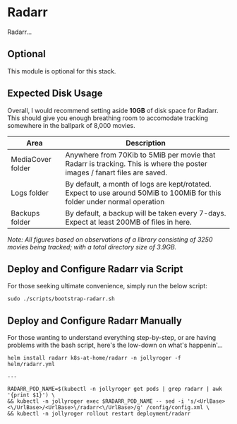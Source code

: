 # Radarr

Radarr...

## Optional

This module is optional for this stack.

## Expected Disk Usage

Overall, I would recommend setting aside **10GB** of disk space for Radarr. This should give you enough breathing room to accomodate tracking somewhere in the ballpark of 8,000 movies.

| Area | Description |
|-|-|
| MediaCover folder | Anywhere from 70Kib to 5MiB per movie that Radarr is tracking. This is where the poster images / fanart files are saved. |
| Logs folder | By default, a month of logs are kept/rotated. Expect to use around 50MiB to 100MiB for this folder under normal operation |
| Backups folder | By default, a backup will be taken every 7-days. Expect at least 200MB of files in here. |

_Note: All figures based on observations of a library consisting of 3250 movies being tracked; with a total directory size of 3.9GB._

## Deploy and Configure Radarr via Script

For those seeking ultimate convenience, simply run the below script:

```shell
sudo ./scripts/bootstrap-radarr.sh
```

## Deploy and Configure Radarr Manually

For those wanting to understand everything step-by-step, or are having problems with the bash script, here's the low-down on what's happenin'...

```shell
helm install radarr k8s-at-home/radarr -n jollyroger -f helm/radarr.yml

---

RADARR_POD_NAME=$(kubectl -n jollyroger get pods | grep radarr | awk '{print $1}') \
&& kubectl -n jollyroger exec $RADARR_POD_NAME -- sed -i 's/<UrlBase><\/UrlBase>/<UrlBase>\/radarr<\/UrlBase>/g' /config/config.xml \
&& kubectl -n jollyroger rollout restart deployment/radarr
```
